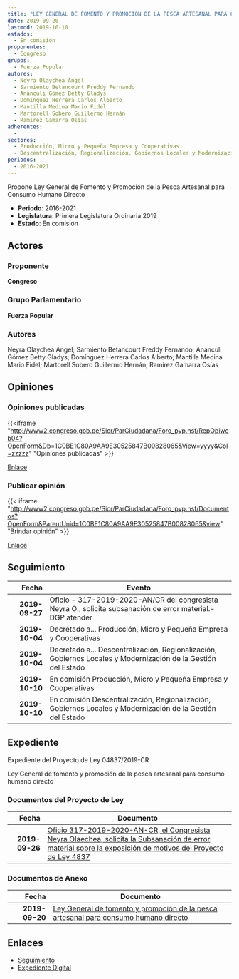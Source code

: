 ```yaml
---
title: "LEY GENERAL DE FOMENTO Y PROMOCIÓN DE LA PESCA ARTESANAL PARA CONSUMO HUMANO DIRECTO"
date: 2019-09-20
lastmod: 2019-10-10
estados: 
  - En comisión
proponentes: 
  - Congreso
grupos: 
  - Fuerza Popular
autores: 
  - Neyra Olaychea Angel
  - Sarmiento Betancourt Freddy Fernando
  - Ananculi Gómez Betty Gladys
  - Domínguez Herrera Carlos Alberto
  - Mantilla Medina Mario Fidel
  - Martorell Sobero Guillermo Hernán
  - Ramírez Gamarra Osías
adherentes: 
  - 
sectores: 
  - Producción, Micro y Pequeña Empresa y Cooperativas
  - Descentralización, Regionalización, Gobiernos Locales y Modernización de la Gestión del Estado
periodos: 
  - 2016-2021
---
```


Propone Ley General de Fomento y Promoción de la Pesca Artesanal para Consumo Humano Directo

- **Periodo**: 2016-2021
- **Legislatura**: Primera Legislatura Ordinaria 2019
- **Estado**: En comisión

## Actores

### Proponente

**Congreso**

### Grupo Parlamentario

**Fuerza Popular**

### Autores

Neyra Olaychea Angel; Sarmiento Betancourt Freddy Fernando; Ananculi Gómez Betty Gladys; Domínguez Herrera Carlos Alberto; Mantilla Medina Mario Fidel; Martorell Sobero Guillermo Hernán; Ramírez Gamarra Osías


## Opiniones

### Opiniones publicadas

{{<iframe "http://www2.congreso.gob.pe/Sicr/ParCiudadana/Foro_pvp.nsf/RepOpiweb04?OpenForm&Db=1C0BE1C80A9AA9E30525847B00828065&View=yyyy&Col=zzzzz" "Opiniones publicadas" >}}

[Enlace](http://www2.congreso.gob.pe/Sicr/ParCiudadana/Foro_pvp.nsf/RepOpiweb04?OpenForm&Db=1C0BE1C80A9AA9E30525847B00828065&View=yyyy&Col=zzzzz)
### Publicar opinión

{{< iframe "http://www2.congreso.gob.pe/Sicr/ParCiudadana/Foro_pvp.nsf/Documentos?OpenForm&ParentUnid=1C0BE1C80A9AA9E30525847B00828065&view" "Brindar opinión" >}}

[Enlace](http://www2.congreso.gob.pe/Sicr/ParCiudadana/Foro_pvp.nsf/Documentos?OpenForm&ParentUnid=1C0BE1C80A9AA9E30525847B00828065&view)

## Seguimiento

| Fecha | Evento |
|------:|--------|
| **2019-09-27** | Oficio - 317-2019-2020-AN/CR del congresista Neyra O., solicita subsanación de error material.-DGP atender|
| **2019-10-04** | Decretado a... Producción, Micro y Pequeña Empresa y Cooperativas|
| **2019-10-04** | Decretado a... Descentralización, Regionalización, Gobiernos Locales y Modernización de la Gestión del Estado|
| **2019-10-10** | En comisión Producción, Micro y Pequeña Empresa y Cooperativas|
| **2019-10-10** | En comisión Descentralización, Regionalización, Gobiernos Locales y Modernización de la Gestión del Estado|


## Expediente

Expediente del Proyecto de Ley 04837/2019-CR

Ley General de fomento y promoción de la pesca artesanal para consumo humano directo


### Documentos del Proyecto de Ley

| Fecha | Documento |
|------:|--------|
| **2019-09-26** | [Oficio 317-2019-2020-AN-CR, el Congresista Neyra Olaechea, solicita la Subsanación de error material sobre la exposición de motivos del Proyecto de Ley 4837](http://www.leyes.congreso.gob.pe/Documentos/2016_2021/Oficios/Congresistas/OFICIO-317-2019-2020-AN-CR.pdf) |

### Documentos de Anexo

| Fecha | Documento |
|------:|--------|
| **2019-09-20** | [Ley General de fomento y promoción de la pesca artesanal para consumo humano directo](http://www.leyes.congreso.gob.pe/Documentos/2016_2021/Proyectos_de_Ley_y_de_Resoluciones_Legislativas/PL04837_20190920.pdf) |

## Enlaces 

- [Seguimiento](http://www2.congreso.gob.pe/Sicr/TraDocEstProc/CLProLey2016.nsf/f7fff46988ca05b1052578e100829cc7/262c3d51148ee48c0525847b007a58a0?OpenDocument)
- [Expediente Digital](http://www2.congreso.gob.pe/Sicr/TraDocEstProc/CLProLey2016.nsf/f7fff46988ca05b1052578e100829cc7/262c3d51148ee48c0525847b007a58a0?OpenDocument&Click=05257FB7005EB655.eb71d0cf91d8294e05256cdf006b5706/$Body/0.1C6C)
